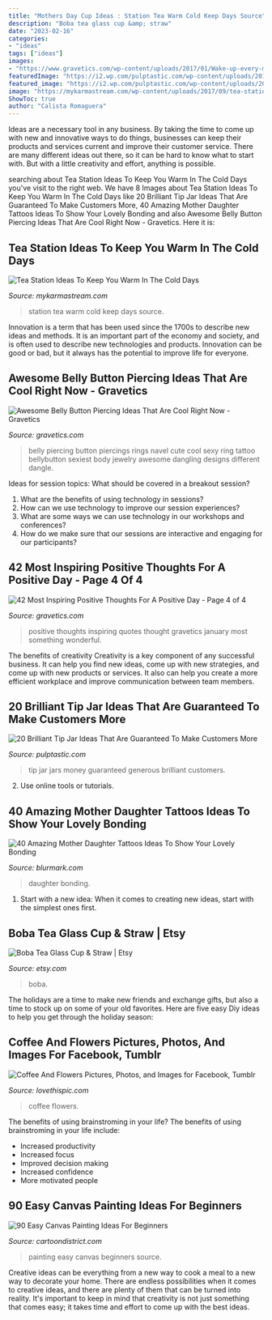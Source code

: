```yaml
---
title: "Mothers Day Cup Ideas : Station Tea Warm Cold Keep Days Source"
description: "Boba tea glass cup &amp; straw"
date: "2023-02-16"
categories:
- "ideas"
tags: ["ideas"]
images:
- "https://www.gravetics.com/wp-content/uploads/2017/01/Wake-up-every-morning-with-the-thought-that-something-wonderful-is-about-to-happen..jpg"
featuredImage: "https://i2.wp.com/pulptastic.com/wp-content/uploads/2014/07/these-tip-jars-will-definitely-get-money-21.jpg?resize=550%2C733"
featured_image: "https://i2.wp.com/pulptastic.com/wp-content/uploads/2014/07/these-tip-jars-will-definitely-get-money-21.jpg?resize=550%2C733"
image: "https://mykarmastream.com/wp-content/uploads/2017/09/tea-station-2.jpg"
ShowToc: true
author: "Calista Romaguera"
---
```



Ideas are a necessary tool in any business. By taking the time to come up with new and innovative ways to do things, businesses can keep their products and services current and improve their customer service. There are many different ideas out there, so it can be hard to know what to start with. But with a little creativity and effort, anything is possible.

	

		
searching about Tea Station Ideas To Keep You Warm In The Cold Days you've visit to the right web. We have 8 Images about Tea Station Ideas To Keep You Warm In The Cold Days like 20 Brilliant Tip Jar Ideas That Are Guaranteed To Make Customers More, 40 Amazing Mother Daughter Tattoos Ideas To Show Your Lovely Bonding and also Awesome Belly Button Piercing Ideas That Are Cool Right Now - Gravetics. Here it is:
		
    
## Tea Station Ideas To Keep You Warm In The Cold Days

<img loading=lazy src="https://mykarmastream.com/wp-content/uploads/2017/09/tea-station-2.jpg" onerror="this.onerror=null;this.src='https://tse1.mm.bing.net/th?id=OIP.PhWQnlD7LACfTudt2h25yAHaLM&amp;pid=15.1';" alt="Tea Station Ideas To Keep You Warm In The Cold Days">

_Source: mykarmastream.com_

>station tea warm cold keep days source. 

	

Innovation is a term that has been used since the 1700s to describe new ideas and methods. It is an important part of the economy and society, and is often used to describe new technologies and products. Innovation can be good or bad, but it always has the potential to improve life for everyone.

    
## Awesome Belly Button Piercing Ideas That Are Cool Right Now - Gravetics

<img loading=lazy src="https://www.gravetics.com/wp-content/uploads/2017/02/Dangling-Flowers.jpg" onerror="this.onerror=null;this.src='https://tse2.mm.bing.net/th?id=OIP.1TbP_ZsVO3YrNwcqcjIXpgHaLH&amp;pid=15.1';" alt="Awesome Belly Button Piercing Ideas That Are Cool Right Now - Gravetics">

_Source: gravetics.com_

>belly piercing button piercings rings navel cute cool sexy ring tattoo bellybutton sexiest body jewelry awesome dangling designs different dangle. 

	

Ideas for session topics: What should be covered in a breakout session?
1. What are the benefits of using technology in sessions? 
2. How can we use technology to improve our session experiences? 
3. What are some ways we can use technology in our workshops and conferences? 
4. How do we make sure that our sessions are interactive and engaging for our participants?

    
## 42 Most Inspiring Positive Thoughts For A Positive Day - Page 4 Of 4

<img loading=lazy src="https://www.gravetics.com/wp-content/uploads/2017/01/Wake-up-every-morning-with-the-thought-that-something-wonderful-is-about-to-happen..jpg" onerror="this.onerror=null;this.src='https://tse3.mm.bing.net/th?id=OIP.vhjm-IKGiRL-BynHjJbMlwHaLH&amp;pid=15.1';" alt="42 Most Inspiring Positive Thoughts For A Positive Day - Page 4 of 4">

_Source: gravetics.com_

>positive thoughts inspiring quotes thought gravetics january most something wonderful. 

	

The benefits of creativity
Creativity is a key component of any successful business. It can help you find new ideas, come up with new strategies, and come up with new products or services. It also can help you create a more efficient workplace and improve communication between team members.

    
## 20 Brilliant Tip Jar Ideas That Are Guaranteed To Make Customers More

<img loading=lazy src="https://i2.wp.com/pulptastic.com/wp-content/uploads/2014/07/these-tip-jars-will-definitely-get-money-21.jpg?resize=550%2C733" onerror="this.onerror=null;this.src='https://tse4.mm.bing.net/th?id=OIP.I7v0MfTiuPYWa6Odf9895AHaJ3&amp;pid=15.1';" alt="20 Brilliant Tip Jar Ideas That Are Guaranteed To Make Customers More">

_Source: pulptastic.com_

>tip jar jars money guaranteed generous brilliant customers. 

	

2. Use online tools or tutorials.

    
## 40 Amazing Mother Daughter Tattoos Ideas To Show Your Lovely Bonding

<img loading=lazy src="https://www.blurmark.com/wp-content/uploads/2017/03/Mother-Daughter-Tattoo-Design-14-768x473.jpg" onerror="this.onerror=null;this.src='https://tse3.mm.bing.net/th?id=OIP.EGzZxkXZDD3uuMqFkDGIuQHaEj&amp;pid=15.1';" alt="40 Amazing Mother Daughter Tattoos Ideas To Show Your Lovely Bonding">

_Source: blurmark.com_

>daughter bonding. 

	

1. Start with a new idea: When it comes to creating new ideas, start with the simplest ones first.

    
## Boba Tea Glass Cup &amp; Straw | Etsy

<img loading=lazy src="https://i.etsystatic.com/28169518/r/il/1ed87e/2913354832/il_fullxfull.2913354832_ceg8.jpg" onerror="this.onerror=null;this.src='https://tse4.mm.bing.net/th?id=OIP.rHZkybbc2PqP-FomdM29wwHaJ4&amp;pid=15.1';" alt="Boba Tea Glass Cup &amp; Straw | Etsy">

_Source: etsy.com_

>boba. 

	

The holidays are a time to make new friends and exchange gifts, but also a time to stock up on some of your old favorites. Here are five easy Diy ideas to help you get through the holiday season: 

    
## Coffee And Flowers Pictures, Photos, And Images For Facebook, Tumblr

<img loading=lazy src="http://www.lovethispic.com/uploaded_images/145348-Coffee-And-Flowers.jpg?1" onerror="this.onerror=null;this.src='https://tse3.mm.bing.net/th?id=OIP.4VMe3bB8W0EsAIePjuKOvAAAAA&amp;pid=15.1';" alt="Coffee And Flowers Pictures, Photos, and Images for Facebook, Tumblr">

_Source: lovethispic.com_

>coffee flowers. 

	

The benefits of using brainstroming in your life?
The benefits of using brainstroming in your life include: 
- Increased productivity 
- Increased focus 
- Improved decision making 
- Increased confidence 
- More motivated people

    
## 90 Easy Canvas Painting Ideas For Beginners

<img loading=lazy src="http://www.cartoondistrict.com/wp-content/uploads/2017/06/Easy-Canvas-Painting-Ideas-For-Beginners0201.jpg" onerror="this.onerror=null;this.src='https://tse2.mm.bing.net/th?id=OIP.hI1Tv4Y6Y5t2unCN60fbQgHaLc&amp;pid=15.1';" alt="90 Easy Canvas Painting Ideas For Beginners">

_Source: cartoondistrict.com_

>painting easy canvas beginners source. 

	

Creative ideas can be everything from a new way to cook a meal to a new way to decorate your home. There are endless possibilities when it comes to creative ideas, and there are plenty of them that can be turned into reality. It's important to keep in mind that creativity is not just something that comes easy; it takes time and effort to come up with the best ideas.

